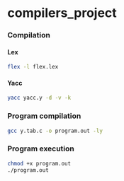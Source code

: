 # compilers_project

### Compilation

#### Lex

```bash
flex -l flex.lex
```

#### Yacc

```bash
yacc yacc.y -d -v -k
```

### Program compilation

```bash
gcc y.tab.c -o program.out -ly
```

### Program execution

```bash
chmod +x program.out
./program.out
```
